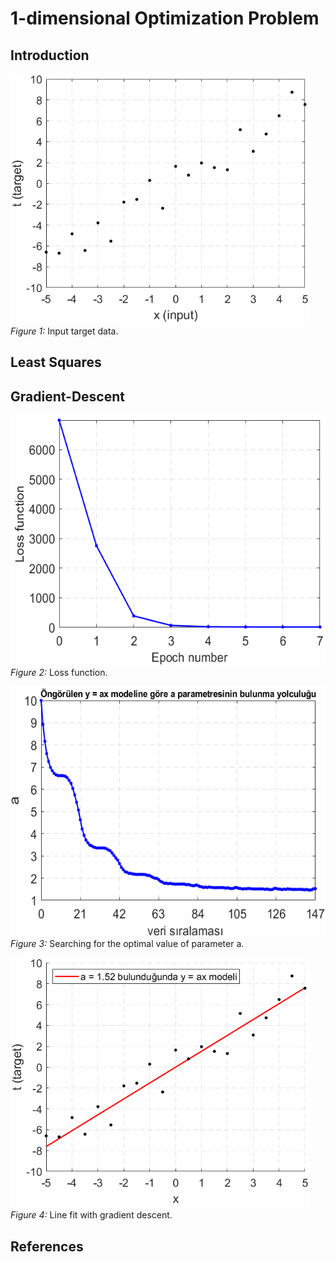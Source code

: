 # 1-dimensional Optimization Problem
## Introduction
<img src="figure/input target data.png" alt="input target data" height="400"/></br>
*Figure 1:* Input target data.
## Least Squares

## Gradient-Descent
<img src="figure/loss function.png" alt="loss function" height="400"/></br>
*Figure 2:* Loss function.

<img src="figure/search for a.png" alt="search for parameter a" height="400"/></br>
*Figure 3:* Searching for the optimal value of parameter a.

<img src="figure/line fit.png" alt="line fit with gradient descent" height="400"/></br>
*Figure 4:* Line fit with gradient descent.
## References 
